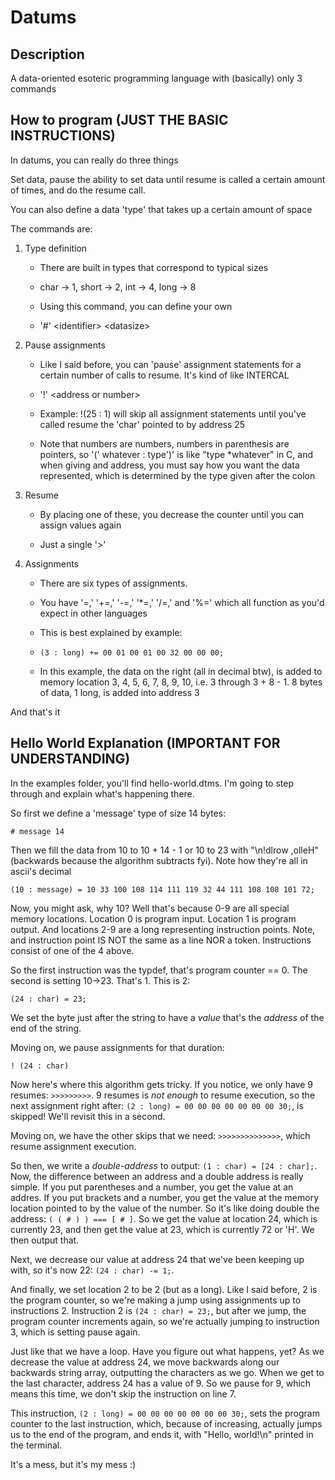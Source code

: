 # Datums

## Description

A data-oriented esoteric programming language with (basically) only 3 commands

## How to program (JUST THE BASIC INSTRUCTIONS)

In datums, you can really do three things

Set data, pause the ability to set data until resume is called a certain amount of times, and do the resume call.

You can also define a data 'type' that takes up a certain amount of space

The commands are:

1) Type definition

   - There are built in types that correspond to typical sizes

   - char -> 1, short -> 2, int -> 4, long -> 8

   - Using this command, you can define your own

   - '#' \<identifier\> \<datasize\>

2) Pause assignments

   - Like I said before, you can 'pause' assignment statements for a certain number of calls to resume. It's kind of like INTERCAL

   - '!' \<address or number\>

   - Example: !(25 : 1) will skip all assignment statements until you've called resume the 'char' pointed to by address 25

   - Note that numbers are numbers, numbers in parenthesis are pointers, so '(' whatever : type')' is like "type \*whatever" in C, and when giving and address, you must say how you want the data represented, which is determined by the type given after the colon

3. Resume

   - By placing one of these, you decrease the counter until you can assign values again

   - Just a single '>'

4. Assignments

   - There are six types of assignments.

   - You have '=,' '+=,' '-=,' '*=,' '/=,' and '%=' which all function as you'd expect in other languages

   - This is best explained by example:

   - `(3 : long) += 00 01 00 01 00 32 00 00 00;`

   - In this example, the data on the right (all in decimal btw), is added to memory location 3, 4, 5, 6, 7, 8, 9, 10, i.e. 3 through 3 + 8 - 1. 8 bytes of data, 1 long, is added into address 3

And that's it

## Hello World Explanation (IMPORTANT FOR UNDERSTANDING)

In the examples folder, you'll find hello-world.dtms. I'm going to step through and explain what's happening there.

So first we define a 'message' type of size 14 bytes:

`# message 14`

Then we fill the data from 10 to 10 + 14 - 1 or 10 to 23 with "\n!dlrow ,olleH" (backwards because the algorithm subtracts fyi). Note how they're all in ascii's decimal

`(10 : message) = 10 33 100 108 114 111 119 32 44 111 108 108 101 72;`

Now, you might ask, why 10? Well that's because 0-9 are all special memory locations. Location 0 is program input. Location 1 is program output. And locations 2-9 are a long representing instruction points. Note, and instruction point IS NOT the same as a line NOR a token. Instructions consist of one of the 4 above.

So the first instruction was the typdef, that's program counter == 0. The second is setting 10->23. That's 1. This is 2:

`(24 : char) = 23;`

We set the byte just after the string to have a *value* that's the *address* of the end of the string.

Moving on, we pause assignments for that duration:

`! (24 : char)`

Now here's where this algorithm gets tricky. If you notice, we only have 9 resumes: `>>>>>>>>>`. 9 resumes is *not enough* to resume execution, so the next assignment right after: `(2 : long) = 00 00 00 00 00 00 00 30;`, is skipped! We'll revisit this in a second.

Moving on, we have the other skips that we need: `>>>>>>>>>>>>>>`, which resume assignment execution.

So then, we write a *double-address* to output: `(1 : char) = [24 : char];`. Now, the difference between an address and a double address is really simple. If you put parentheses and a number, you get the value at an addres. If you put brackets and a number, you get the value at the memory location pointed to by the value of the number. So it's like doing double the address: `( ( # ) ) === [ # ]`. So we get the value at location 24, which is currently 23, and then get the value at 23, which is currently 72 or 'H'. We then output that.

Next, we decrease our value at address 24 that we've been keeping up with, so it's now 22: `(24 : char) -= 1;`.

And finally, we set location 2 to be 2 (but as a long). Like I said before, 2 is the program counter, so we're making a jump using assignments up to instructions 2. Instruction 2 is `(24 : char) = 23;`, but after we jump, the program counter increments again, so we're actually jumping to instruction 3, which is setting pause again.

Just like that we have a loop. Have you figure out what happens, yet? As we decrease the value at address 24, we move backwards along our backwards string array, outputting the characters as we go. When we get to the last character, address 24 has a value of 9. So we pause for 9, which means this time, we don't skip the instruction on line 7.

This instruction, `(2 : long) = 00 00 00 00 00 00 00 30;`, sets the program counter to the last instruction, which, because of increasing, actually jumps us to the end of the program, and ends it, with "Hello, world!\n" printed in the terminal.

It's a mess, but it's my mess :)
